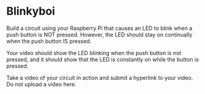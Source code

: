 # Blinkyboi

Build a circuit using your Raspberry Pi that causes an LED to blink when a push button is NOT pressed. However, the LED should stay on continually when the push button IS pressed.

Your video should show the LED blinking when the push button is not pressed, and it should show that the LED is constantly on while the button is pressed.

Take a video of your circuit in action and submit a hyperlink to your video. Do not upload a video here. 
